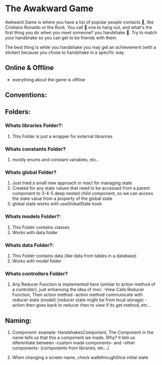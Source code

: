 # The Awakward Game

Awkward Game is where you have a list of popular people contacts 📒, like Cristiano Ronaldo or the Rock. You call 📱 one to hang out, and what's the first thing you do when you meet someone? you handshake 🤝. Try to match your handshake so you can get to be friends with them.

The best thing is while you handshake you may get an achievement (with a sticker) because you chose to handshake in a specific way.

## Online & Offline
- everything about the game is offline

## Conventions:

## Folders:

### Whats libraries Folder?:

1. This Folder is just a wrapper for external librarires

### Whats constants Folder?

1. mostly enums and constant variables, etc..

### Whats global Folder?

1. Just tried a small new approach in react for managing state
2. Created for any state values that need to be accessed from a parent component to 3-4-5 deep nested child component, so we can access the state value from a property of the global state
3. global state works with useGlobalState hook

### Whats models Folder?:

1. This Folder contains classes
2. Works with data folder

### Whats data Folder?:

1. This Folder contains data (like data from tables in a database)
2. Works with model folder

### Whats controllers Folder?

1. Any Reducer Function is implemented here (similar to action method of a controller), just enhancing the idea of mvc:
   -View Calls Reducer Function, Then action method
   -action method communicate with reducer state (model) (reducer state might be from local storage)
   -action then goes back to reducer then to view if its get method, etc...

## Naming:

1. Component: example: HandshakesComponent, The Component in the name tells us that this a component we made, Why? it lets us diferentiate between -custom made components- and -other components- (components from libraries, etc...)

2. When changing a screen name, check walkthroughSlice initial state


